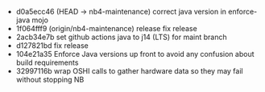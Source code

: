 - d0a5ecc46 (HEAD -> nb4-maintenance) correct java version in enforce-java mojo
- 1f064fff9 (origin/nb4-maintenance) release fix release
- 2acb34e7b set github actions java to j14 (LTS) for maint branch
- d127821bd fix release
- 104e21a35 Enforce Java versions up front to avoid any confusion about build requirements
- 32997116b wrap OSHI calls to gather hardware data so they may fail without stopping NB
